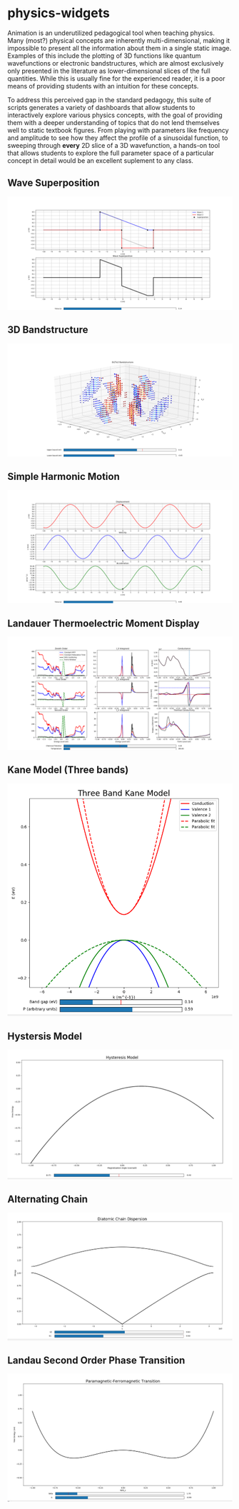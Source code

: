 # physics-widgets

Animation is an underutilized pedagogical tool when teaching physics. Many (most?) physical concepts are inherently multi-dimensional, making it impossible to present all the information about them in a single static image. Examples of this include the plotting of 3D functions like quantum wavefunctions or electronic bandstructures, which are almost exclusively only presented in the literature as lower-dimensional slices of the full quantities. While this is usually fine for the experienced reader, it is a poor means of providing students with an intuition for these concepts. 

To address this perceived gap in the standard pedagogy, this suite of scripts generates a variety of dashboards that allow students to interactively explore various physics concepts, with the goal of providing them with a deeper understanding of topics that do not lend themselves well to static textbook figures. From playing with parameters like frequency and amplitude to see how they affect the profile of a sinusoidal function, to sweeping through **every** 2D slice of a 3D wavefunction, a hands-on tool that allows students to explore the full parameter space of a particular concept in detail would be an excellent suplement to any class. 

## Wave Superposition
![](https://github.com/edmontoneuler/physics-widgets/blob/master/images/superposition_screenshot.png)

## 3D Bandstructure 
![](https://github.com/edmontoneuler/physics-widgets/blob/master/images/3d_band_screenshot.png)

## Simple Harmonic Motion
![](https://github.com/edmontoneuler/physics-widgets/blob/master/images/shm_screenshot.png)

## Landauer Thermoelectric Moment Display
![](https://github.com/edmontoneuler/physics-widgets/blob/master/images/fi_display_screenshot.png)

## Kane Model (Three bands)
![](https://github.com/edmontoneuler/physics-widgets/blob/master/images/kane_screenshot.PNG)

## Hystersis Model 
![](https://github.com/edmontoneuler/physics-widgets/blob/master/images/hysteresis_screenshot.PNG)

## Alternating Chain
![](https://github.com/edmontoneuler/physics-widgets/blob/master/images/alternating_chain_screenshot.PNG)

## Landau Second Order Phase Transition
![](https://github.com/edmontoneuler/physics-widgets/blob/master/images/para_ferro_screenshot.PNG)
